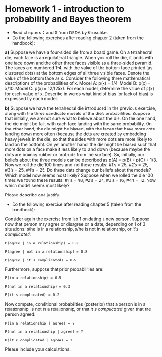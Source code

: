 # Homework 1 - introduction to probability and Bayes theorem

- Read chapters 2 and 5 from DBDA by Kruschke.
- Do the following exercises after reading chapter 2 (taken from the handbook):

**a)** Suppose we have a four-sided die from a board game. On
a tetrahedral die, each face is an equilateral triangle. When you roll the die, it lands with one face down and the other three faces visible as a three-sided pyramid. The faces are numbered 1-4, with the value of the bottom face printed (as clustered dots) at the bottom edges of all three visible faces. Denote the value of the bottom face as x. Consider the following three mathematical descriptions of the probabilities of x. Model A: p(x) = 1/4. Model B: p(x) = x/10. Model C: p(x) = 12/(25x). For each model, determine the
value of p(x) for each value of x. Describe in words what kind of bias (or lack of bias) is
expressed by each model.

**b)** Suppose we have the tetrahedral die introduced in the previous exercise, along with the three candidate models of the die’s probabilities. Suppose that initially, we are not sure what to believe about the die. On the one hand, the die might be fair, with each face landing with the same probability. On the other hand, the die
might be biased, with the faces that have more dots landing down more often (because
the dots are created by embedding heavy jewels in the die, so that the sides with more
dots are more likely to land on the bottom). On yet another hand, the die might be biased such that more dots on a face make it less likely to land down (because maybe
the dots are bouncy rubber or protrude from the surface). So, initially, our beliefs about
the three models can be described as p(A) = p(B) = p(C) = 1/3. Now we roll the
die 100 times and ind these results: #1’s = 25, #2’s = 25, #3’s = 25, #4’s = 25. Do
these data change our beliefs about the models? Which model now seems most likely?
Suppose when we rolled the die 100 times we found these results: #1’s = 48, #2’s = 24, #3’s = 16, #4’s = 12. Now which model seems most likely?

Please describe and justify.

- Do the following exercise after reading chapter 5 (taken from the handbook):

Consider again the exercise from lab 1 on dating a new person. Suppose now that person may agree or disagree on a date, depending on 1 of 3 situations: s/he is in a relationship, s/he is not in relationship, or *it's complicated*:

```
P(agree | in a relationship) = 0.2

P(agree | not in a relationship) = 0.8

P(agree | it's complicated) = 0.5
```

Furthermore, suppose that prior probabilities are:

```
P(in a relationship) = 0.5

P(not in a relationship) = 0.3

P(it's complicated) = 0.2
```

Now compute, conditional probabilities (posterior) that a person is in a relationship, is not in a relationship, or that *it's complicated* given that the person agreed:

```
P(in a relationship | agree) = ?

P(not in a relationship | agree) = ?

P(it's complicated | agree) = ?
```

Please include your calculations.
